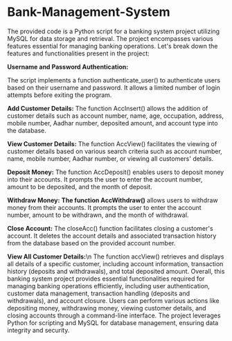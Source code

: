 # Bank-Management-System

The provided code is a Python script for a banking system project utilizing MySQL for data storage and retrieval. The project encompasses various features essential for managing banking operations. Let's break down the features and functionalities present in the project:

**Username and Password Authentication:**

The script implements a function authenticate_user() to authenticate users based on their username and password. It allows a limited number of login attempts before exiting the program.

**Add Customer Details:**
The function AccInsert() allows the addition of customer details such as account number, name, age, occupation, address, mobile number, Aadhar number, deposited amount, and account type into the database.

**View Customer Details:**
The function AccView() facilitates the viewing of customer details based on various search criteria such as account number, name, mobile number, Aadhar number, or viewing all customers' details.

**Deposit Money:**
The function AccDeposit() enables users to deposit money into their accounts. It prompts the user to enter the account number, amount to be deposited, and the month of deposit.

**Withdraw Money:**
**The function AccWithdraw()** allows users to withdraw money from their accounts. It prompts the user to enter the account number, amount to be withdrawn, and the month of withdrawal.

**Close Account:**
The closeAcc() function facilitates closing a customer's account. It deletes the account details and associated transaction history from the database based on the provided account number.


**View All Customer Details:**\n
The function accView() retrieves and displays all details of a specific customer, including account information, transaction history (deposits and withdrawals), and total deposited amount.
Overall, this banking system project provides essential functionalities required for managing banking operations efficiently, including user authentication, customer data management, transaction handling (deposits and withdrawals), and account closure. Users can perform various actions like depositing money, withdrawing money, viewing customer details, and closing accounts through a command-line interface. The project leverages Python for scripting and MySQL for database management, ensuring data integrity and security.
